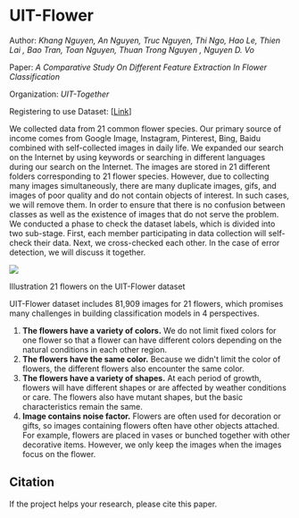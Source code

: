 # UIT-Flower

Author: *Khang Nguyen,  An Nguyen, Truc Nguyen, Thi Ngo,  Hao Le, Thien Lai ,  Bao Tran, Toan Nguyen,  Thuan Trong Nguyen , Nguyen D. Vo*

Paper: *A Comparative Study On Different Feature Extraction In Flower Classification*

Organization: *UIT-Together*

Registering to use Dataset: [[Link](https://forms.gle/D8MNffV1WV6gbBQS9)]




We collected data from 21 common flower species. Our primary source of income comes from Google Image, Instagram, Pinterest, Bing, Baidu combined with self-collected images in daily life. We expanded our search on the Internet by using keywords or searching in different languages during our search on the Internet. The images are stored in 21 different folders corresponding to 21 flower species. However, due to collecting many images simultaneously, there are many duplicate images, gifs, and images of poor quality and do not contain objects of interest. In such cases, we will remove them.
In order to ensure that there is no confusion between classes as well as the existence of images that do not serve the problem. We conducted a phase to check the dataset labels, which is divided into two sub-stage. First, each member participating in data collection will self-check their data. Next, we cross-checked each other. In the case of error detection, we will discuss it together.

![](https://imgur.com/nu0mkgm.png)

Illustration 21 flowers on the UIT-Flower dataset

UIT-Flower dataset includes 81,909 images for 21 flowers, which promises many challenges in building classification models in 4 perspectives. 
1. **The flowers have a variety of colors.** We do not limit fixed colors for one flower so that a flower can have different colors depending on the natural conditions in each other region.
2. **The flowers have the same color.** Because we didn't limit the color of flowers, the different flowers also encounter the same color. 
3. **The flowers have a variety of shapes.** At each period of growth, flowers will have different shapes or are affected by weather conditions or care. The flowers also have mutant shapes, but the basic characteristics remain the same.
4. **Image contains noise factor.** Flowers are often used for decoration or gifts, so images containing flowers often have other objects attached. For example, flowers are placed in vases or bunched together with other decorative items. However, we only keep the images when the images focus on the flower.



## Citation
If the project helps your research, please cite this paper.

```


```
